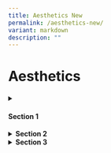 ```yaml
---
title: Aesthetics New
permalink: /aesthetics-new/
variant: markdown
description: ""
---
```

<h1>Aesthetics</h1>
<details class="isomer-details">
	<summary><h4>Section 1</h4></summary>
<div data-type="detailsContent" class="isomer-details-content">
<h3>This is section for testing</h3>
</div>
</details>
<details class="isomer-details">
<summary><strong>Section 2</strong>
</summary>
<div data-type="detailsContent" class="isomer-details-content">
<h3>This is section 2</h3>
</div>
</details>
<details class="isomer-details">
<summary><strong>Section 3</strong>
</summary>
<div data-type="detailsContent" class="isomer-details-content">
<h3>This is section 3</h3>
</div>
</details>
<p></p>